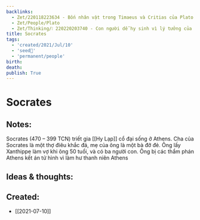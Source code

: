 ```yaml
---
backlinks:
  - Zet/220118223634 - Bốn nhân vật trong Timaeus và Critias của Plato
  - Zet/People/Plato
  - Zet/Thinking/❕ 220220203740 - Con người dễ hy sinh vì lý tưởng của đám đông hơn là lý tưởng cá nhân
title: Socrates
tags:
  - 'created/2021/Jul/10'
  - 'seed🥜'
  - 'permanent/people'
birth: 
death: 
publish: True
---
```

# Socrates

## Notes:
Socrates (470 – 399 TCN) triết gia [[Hy Lạp]] cổ đại sống ở Athens. Cha của Socrates là một thợ điêu khắc đá, mẹ của ông là một bà đỡ đẻ. Ông lấy Xanthippe làm vợ khi ông 50 tuổi, và có ba người con. Ông bị các thẩm phán Athens kết án tử hình vì làm hư thanh niên  Athens

## Ideas & thoughts:
## Created:
- [[2021-07-10]]
